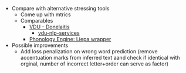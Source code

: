 - Compare with alternative stressing tools
  - Come up with mtrics
  - Comparables
    - [VDU - Donelaitis](http://donelaitis.vdu.lt/main.php?id=4&nr=9_1)
       - [vdu-nlp-services](https://pypi.org/project/vdu-nlp-services/)  
    - [Phonology Engine: Liepa wrapper](https://pypi.org/project/phonology-engine/)
- Possible improvements
  - Add loss penalization on wrong word prediction (remove accentuation marks from inferred text aand check if identical with orginal, number of incorrect letter+order can serve as factor) 
